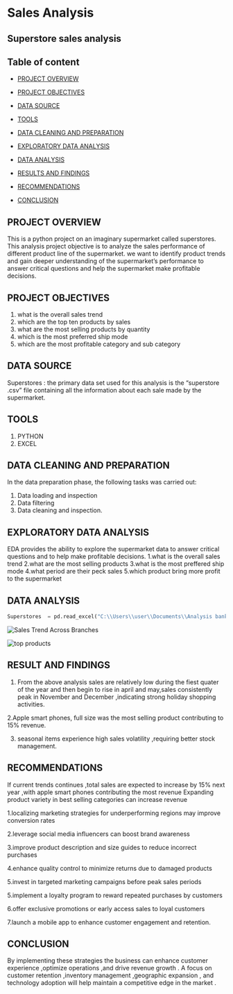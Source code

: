 # Sales Analysis
Superstore sales analysis
---

## Table of content

- [PROJECT OVERVIEW](#project-overview)

 - [PROJECT OBJECTIVES](project-objective)

- [DATA SOURCE](#data-source)

- [TOOLS](#tools)

- [DATA CLEANING AND PREPARATION](#data-cleaning-and-preparation)

- [EXPLORATORY DATA ANALYSIS](#exploratory-data-analysis)

- [DATA ANALYSIS](#data-analysis)

- [RESULTS AND FINDINGS](#result-and-findings)

- [RECOMMENDATIONS](#recommendations)

- [CONCLUSION](#conclusion)




## PROJECT OVERVIEW 
This is a python project on an imaginary supermarket called superstores.  This analysis project objective is to analyze the sales performance of different product line of the supermarket. we want to identify product trends and gain deeper understanding of the supermarket’s performance to answer critical questions and help the supermarket make profitable decisions.

## PROJECT OBJECTIVES  
1. what is the overall sales trend 
2. which are the top ten products by sales
3. what are the most selling products by quantity
4. which is the most preferred ship mode
5. which are the most profitable category and sub category

## DATA SOURCE 
Superstores : the primary data set used for this analysis is the “superstore .csv” file containing all the information about each sale made by the supermarket.

## TOOLS
1. PYTHON
2. EXCEL

## DATA CLEANING AND PREPARATION
In the data preparation phase, the following tasks was carried out:
1.	Data loading and inspection 
2.	Data filtering 
3.	Data cleaning and inspection.	

##   EXPLORATORY DATA ANALYSIS 
EDA  provides the ability to explore the supermarket data to answer critical questions and to help make profitable decisions.
1.what is the overall sales trend 
2.what are the most selling products 
3.what is the most preffered ship mode 
4.what period are their peck sales 
5.which product bring more profit to the supermarket      
 
## DATA ANALYSIS 
``` python
Superstores  = pd.read_excel("C:\\Users\\user\\Documents\\Analysis bank\\superstore_sales.xlsx")
```


![Sales Trend Across Branches](https://github.com/user-attachments/assets/d186c284-bdeb-48c5-9726-b23ae03e06f7)

![top products](https://github.com/user-attachments/assets/ee63b81c-46c2-4eb6-a22d-410f50ae89f5)


## RESULT AND FINDINGS

1. From the above analysis sales are relatively low during the fiest quater of the year and then begin to rise in april and may,sales consistently peak in November and December ,indicating strong holiday shopping activities.

2.Apple smart phones, full size was the most selling product contributing to 15% revenue.

3. seasonal items experience high sales  volatility ,requiring better  stock management.

## RECOMMENDATIONS
If current trends continues ,total sales are expected to increase by 15%  next year ,with apple smart phones contributing the most revenue
Expanding product variety in best selling categories can increase revenue 

1.localizing marketing strategies for underperforming regions may improve conversion rates

2.leverage social media influencers can boost brand awareness 

3.improve product description and size guides to reduce incorrect purchases 

4.enhance quality control to minimize returns due to damaged products

5.invest in targeted marketing campaigns before peak sales periods

5.implement a loyalty program to reward repeated purchases by customers

6.offer exclusive promotions or early access sales to loyal customers 

7.launch a mobile app to enhance customer engagement and retention.

## CONCLUSION
By implementing these strategies the business can enhance customer experience ,optimize operations ,and drive revenue growth .  A focus on customer retention ,inventory management ,geographic expansion , and technology adoption will help maintain a competitive edge in the market .




